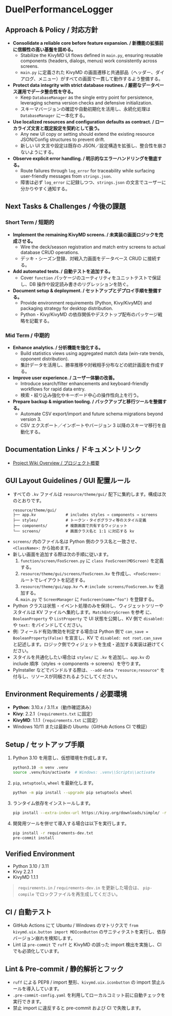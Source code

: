 # DuelPerformanceLogger

## Approach & Policy / 対応方針
- **Consolidate a reliable core before feature expansion. / 新機能の拡張前に信頼性の高い基盤を固める。**
  - Stabilize the KivyMD UI flows defined in `main.py`, ensuring reusable components (headers, dialogs, menus) work consistently across screens.
  - `main.py` に定義された KivyMD の画面遷移と共通部品（ヘッダー、ダイアログ、メニュー）がすべての画面で一貫して動作するよう整備する。
- **Protect data integrity with strict database routines. / 厳密なデータベース運用でデータ整合性を守る。**
  - Keep `DatabaseManager` as the single entry point for persistence, leveraging schema version checks and defensive initialization.
  - スキーマバージョンの確認や自動初期化を活用し、永続化処理は `DatabaseManager` に一本化する。
- **Use localized resources and configuration defaults as contract. / ローカライズ文言と既定設定を契約として扱う。**
  - Any new UI copy or setting should extend the existing resource JSON/Config structures to prevent drift.
  - 新しい UI 文言や設定は既存の JSON／設定構造を拡張し、整合性を崩さないようにする。
- **Observe explicit error handling. / 明示的なエラーハンドリングを徹底する。**
  - Route failures through `log_error` for traceability while surfacing user-friendly messages from `strings.json`.
  - 障害は必ず `log_error` に記録しつつ、`strings.json` の文言でユーザーに分かりやすく通知する。

## Next Tasks & Challenges / 今後の課題
### Short Term / 短期的
- **Implement the remaining KivyMD screens. / 未実装の画面ロジックを完成させる。**
  - Wire the deck/season registration and match entry screens to actual database CRUD operations.
  - デッキ・シーズン登録、対戦入力画面をデータベース CRUD に接続する。
- **Add automated tests. / 自動テストを追加する。**
  - Cover `function` パッケージのユーティリティをユニットテストで保証し、DB 操作や設定読み書きのリグレッションを防ぐ。
- **Document setup & deployment. / セットアップとデプロイ手順を整備する。**
  - Provide environment requirements (Python, Kivy/KivyMD) and packaging strategy for desktop distribution.
  - Python・Kivy/KivyMD の依存関係やデスクトップ配布のパッケージ戦略を記載する。

### Mid Term / 中期的
- **Enhance analytics. / 分析機能を強化する。**
  - Build statistics views using aggregated match data (win-rate trends, opponent distribution).
  - 集計データを活用し、勝率推移や対戦相手分布などの統計画面を作成する。
- **Improve user experience. / ユーザー体験の改善。**
  - Introduce search/filter enhancements and keyboard-friendly workflows for rapid data entry.
  - 検索・絞り込み強化やキーボード中心の操作性向上を行う。
- **Prepare backup & migration tooling. / バックアップと移行ツールを整備する。**
  - Automate CSV export/import and future schema migrations beyond version 3.
  - CSV エクスポート／インポートやバージョン 3 以降のスキーマ移行を自動化する。

## Documentation Links / ドキュメントリンク
- [Project Wiki Overview / プロジェクト概要](docs/wiki/Overview.md)

## GUI Layout Guidelines / GUI 配置ルール
- すべての `.kv` ファイルは `resource/theme/gui/` 配下に集約します。構成は次のとおりです。
  ```text
  resource/theme/gui/
  ├── app.kv             # includes styles → components → screens
  ├── styles/            # トークン・タイポグラフィ等のスタイル定義
  ├── components/        # 複数画面で共有するウィジェット
  └── screens/           # 画面クラス名と 1:1 に対応する kv
  ```
- `screens/` 内のファイル名は Python 側のクラス名と一致させ、`<ClassName>:` から始めます。
- 新しい画面を追加する際は次の手順に従います。
  1. `function/screen/FooScreen.py` に `class FooScreen(MDScreen)` を定義する。
  2. `resource/theme/gui/screens/FooScreen.kv` を作成し、`<FooScreen>:` ルートでレイアウトを記述する。
  3. `resource/theme/gui/app.kv` へ `#:include screens/FooScreen.kv` を追加する。
  4. `main.py` で `ScreenManager` に `FooScreen(name="foo")` を登録する。
- Python クラスは状態・イベント処理のみを保持し、ウィジェットツリーやスタイルは KV ファイルへ集約します。`MatchEntryScreen` を参考
  に、`BooleanProperty` や `ListProperty` で UI 状態を公開し、KV 側で `disabled:` や `text:` をバインドしてください。
- 例: フィールド有効/無効を判定する場合は Python 側で `can_save = BooleanProperty(False)` を宣言し、KV で `disabled: not root.can_save`
  と記述します。ロジック側でウィジェットを生成・追加する実装は避けてください。
- スタイルを共通化したい場合は `styles/` に `.kv` を追加し、`app.kv` の include 順序（styles → components → screens）を守ります。
- PyInstaller などでバンドルする際は、`--add-data "resource;resource"` を付与し、リソースが同梱されるようにしてください。

## Environment Requirements / 必要環境
- **Python**: 3.10.x / 3.11.x（動作確認済み）
- **Kivy**: 2.2.1（`requirements.txt` に固定）
- **KivyMD**: 1.1.1（`requirements.txt` に固定）
- Windows 10/11 または最新の Ubuntu（GitHub Actions CI で検証）

## Setup / セットアップ手順
1. Python 3.10 を用意し、仮想環境を作成します。
   ```bash
   python3.10 -m venv .venv
   source .venv/bin/activate  # Windows: .venv\\Scripts\\activate
   ```
2. `pip`, `setuptools`, `wheel` を最新化します。
   ```bash
   python -m pip install --upgrade pip setuptools wheel
   ```
3. ランタイム依存をインストールします。
   ```bash
   pip install --extra-index-url https://kivy.org/downloads/simple/ -r requirements.txt
   ```
4. 開発用ツールを併せて導入する場合は以下を実行します。
   ```bash
   pip install -r requirements-dev.txt
   pre-commit install
   ```

## Verified Environment
- Python 3.10 / 3.11
- Kivy 2.2.1
- KivyMD 1.1.1

> `requirements.in` / `requirements-dev.in` を更新した場合は、 `pip-compile` でロックファイルを再生成してください。

## CI / 自動テスト
- GitHub Actions にて Ubuntu / Windows のマトリクスで `from kivymd.uix.button import MDIconButton` のサニティテストを実行し、依存バージョン崩れを検知します。
- Lint は `pre-commit` で `ruff` と KivyMD の誤った import 検出を実施し、CI でも必須化しています。

## Lint & Pre-commit / 静的解析とフック
- `ruff` による PEP8 / import 整形、`kivymd.uix.iconbutton` の import 禁止ルールを導入しています。
- `.pre-commit-config.yaml` を利用してローカルコミット前に自動チェックを実行できます。
- 禁止 import に違反すると pre-commit および CI で失敗します。


